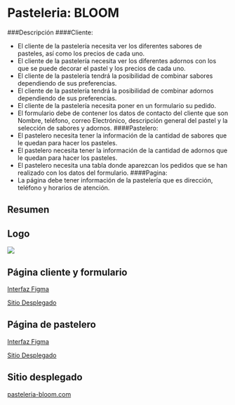 # Pasteleria: BLOOM

###Descripción
####Cliente:
- El cliente de la pastelería necesita ver los diferentes sabores de pasteles, así como los precios de cada uno.
- El cliente de la pastelería necesita ver los diferentes adornos con los que se puede decorar el pastel y los precios de cada uno.
- El cliente de la pastelería tendrá la posibilidad de combinar sabores dependiendo de sus preferencias.
- El cliente de la pastelería tendrá la posibilidad de combinar adornos dependiendo de sus preferencias.
- El cliente de la pastelería necesita poner en un formulario su pedido.
- El formulario debe de contener los datos de contacto del cliente que son Nombre, teléfono, correo Electrónico, descripción general del pastel y la selección de sabores y adornos.
####Pastelero:
- El pastelero necesita tener la información de la cantidad de sabores que le quedan para hacer los pasteles.
- El pastelero necesita tener la información de la cantidad de adornos que le quedan para hacer los pasteles.
- El pastelero necesita una tabla donde aparezcan los pedidos que se han realizado con los datos del formulario.
####Pagina:
- La página debe tener información de la pastelería que es dirección, teléfono y horarios de atención.

## Resumen


## Logo

![](http://launchx.ivanyz.com/pasteleria-bloom/clientes/images/logo-bloom.png)

## Página cliente y formulario
[Interfaz Figma](https://www.figma.com/file/iaI3fEw28vkXg9IbZoWg9L/bloom?node-id=0%3A1)

[Sitio Desplegado](http://launchx.ivanyz.com/pasteleria-bloom/clientes/pastel-personalizado.html)

## Página de pastelero
[Interfaz Figma](https://www.figma.com/file/iaI3fEw28vkXg9IbZoWg9L/bloom?node-id=2%3A2)

[Sitio Desplegado](http://launchx.ivanyz.com/pasteleria-bloom/pastelero/)

## Sitio desplegado
[pasteleria-bloom.com](http://launchx.ivanyz.com/pasteleria-bloom/clientes)